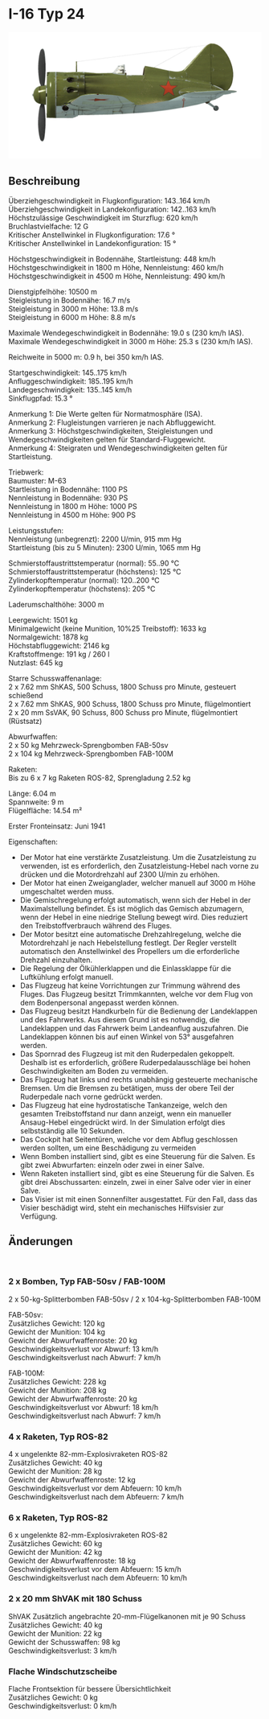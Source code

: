 # I-16 Typ 24  
  
![i16t24](../images/i16t24.png)  
  
## Beschreibung  
  
Überziehgeschwindigkeit in Flugkonfiguration: 143..164 km/h  
Überziehgeschwindigkeit in Landekonfiguration: 142..163 km/h  
Höchstzulässige Geschwindigkeit im Sturzflug: 620 km/h  
Bruchlastvielfache: 12 G  
Kritischer Anstellwinkel in Flugkonfiguration: 17.6 °  
Kritischer Anstellwinkel in Landekonfiguration: 15 °  
  
Höchstgeschwindigkeit in Bodennähe, Startleistung: 448 km/h  
Höchstgeschwindigkeit in 1800 m Höhe, Nennleistung: 460 km/h  
Höchstgeschwindigkeit in 4500 m Höhe, Nennleistung: 490 km/h  
  
Dienstgipfelhöhe: 10500 m  
Steigleistung in Bodennähe: 16.7 m/s  
Steigleistung in 3000 m Höhe: 13.8 m/s  
Steigleistung in 6000 m Höhe: 8.8 m/s  
  
Maximale Wendegeschwindigkeit in Bodennähe: 19.0 s (230 km/h IAS).  
Maximale Wendegeschwindigkeit in 3000 m Höhe: 25.3 s (230 km/h IAS).  
  
Reichweite in 5000 m: 0.9 h, bei 350 km/h IAS.  
  
Startgeschwindigkeit: 145..175 km/h  
Anfluggeschwindigkeit: 185..195 km/h  
Landegeschwindigkeit: 135..145 km/h  
Sinkflugpfad: 15.3 °  
  
Anmerkung 1: Die Werte gelten für Normatmosphäre (ISA).  
Anmerkung 2: Flugleistungen varrieren je nach Abfluggewicht.  
Anmerkung 3: Höchstgeschwindigkeiten, Steigleistungen und Wendegeschwindigkeiten gelten für Standard-Fluggewicht.  
Anmerkung 4: Steigraten und Wendegeschwindigkeiten gelten für Startleistung.  
  
Triebwerk:  
Baumuster: M-63  
Startleistung in Bodennähe: 1100 PS  
Nennleistung in Bodennähe: 930 PS  
Nennleistung in 1800 m Höhe: 1000 PS  
Nennleistung in 4500 m Höhe: 900 PS  
  
Leistungsstufen:  
Nennleistung (unbegrenzt): 2200 U/min, 915 mm Hg  
Startleistung (bis zu 5 Minuten): 2300 U/min, 1065 mm Hg  
  
Schmierstoffaustrittstemperatur (normal): 55..90 °C  
Schmierstoffaustrittstemperatur (höchstens): 125 °C  
Zylinderkopftemperatur (normal): 120..200 °C  
Zylinderkopftemperatur (höchstens): 205 °C  
  
Laderumschalthöhe: 3000 m  
  
Leergewicht: 1501 kg  
Minimalgewicht (keine Munition, 10%25 Treibstoff): 1633 kg  
Normalgewicht: 1878 kg  
Höchstabfluggewicht: 2146 kg  
Kraftstoffmenge: 191 kg / 260 l  
Nutzlast: 645 kg  
  
Starre Schusswaffenanlage:  
2 x 7.62 mm ShKAS, 500 Schuss, 1800 Schuss pro Minute, gesteuert schießend  
2 x 7.62 mm ShKAS, 900 Schuss, 1800 Schuss pro Minute, flügelmontiert  
2 x 20 mm SsVAK, 90 Schuss, 800 Schuss pro Minute, flügelmontiert (Rüstsatz)  
  
Abwurfwaffen:  
2 x 50 kg Mehrzweck-Sprengbomben FAB-50sv  
2 x 104 kg Mehrzweck-Sprengbomben FAB-100M  
  
Raketen:  
Bis zu 6 x 7 kg Raketen ROS-82, Sprengladung 2.52 kg  
  
Länge: 6.04 m  
Spannweite: 9 m  
Flügelfläche: 14.54 m²  
  
Erster Fronteinsatz: Juni 1941  
  
Eigenschaften:  
- Der Motor hat eine verstärkte Zusatzleistung. Um die Zusatzleistung zu verwenden, ist es erforderlich, den Zusatzleistung-Hebel nach vorne zu drücken und die Motordrehzahl auf 2300 U/min zu erhöhen.  
- Der Motor hat einen Zweiganglader, welcher manuell auf 3000 m Höhe umgeschaltet werden muss.  
- Die Gemischregelung erfolgt automatisch, wenn sich der Hebel in der Maximalstellung befindet. Es ist möglich das Gemisch abzumagern, wenn der Hebel in eine niedrige Stellung bewegt wird. Dies reduziert den Treibstoffverbrauch während des Fluges.  
- Der Motor besitzt eine automatische Drehzahlregelung, welche die Motordrehzahl je nach Hebelstellung festlegt. Der Regler verstellt automatisch den Anstellwinkel des Propellers um die erforderliche Drehzahl einzuhalten.  
- Die Regelung der Ölkühlerklappen und die Einlassklappe für die Luftkühlung erfolgt manuell.  
- Das Flugzeug hat keine Vorrichtungen zur Trimmung während des Fluges. Das Flugzeug besitzt Trimmkannten, welche vor dem Flug von dem Bodenpersonal angepasst werden können.  
- Das Flugzeug besitzt Handkurbeln für die Bedienung der Landeklappen und des Fahrwerks. Aus diesem Grund ist es notwendig, die Landeklappen und das Fahrwerk beim Landeanflug auszufahren. Die Landeklappen können bis auf einen Winkel von 53° ausgefahren werden.  
- Das Spornrad des Flugzeug ist mit den Ruderpedalen gekoppelt. Deshalb ist es erforderlich, größere Ruderpedalausschläge bei hohen Geschwindigkeiten am Boden zu vermeiden.  
- Das Flugzeug hat links und rechts unabhängig gesteuerte mechanische Bremsen. Um die Bremsen zu betätigen, muss der obere Teil der Ruderpedale nach vorne gedrückt werden.  
- Das Flugzeug hat eine hydrostatische Tankanzeige, welch den gesamten Treibstoffstand nur dann anzeigt, wenn ein manueller Ansaug-Hebel eingedrückt wird. In der Simulation erfolgt dies selbstständig alle 10 Sekunden.  
- Das Cockpit hat Seitentüren, welche vor dem Abflug geschlossen werden sollten, um eine Beschädigung zu vermeiden  
- Wenn Bomben installiert sind, gibt es eine Steuerung für die Salven. Es gibt zwei Abwurfarten: einzeln oder zwei in einer Salve.   
- Wenn Raketen installiert sind, gibt es eine Steuerung für die Salven. Es gibt drei Abschussarten: einzeln, zwei in einer Salve oder vier in einer Salve.   
- Das Visier ist mit einen Sonnenfilter ausgestattet. Für den Fall, dass das Visier beschädigt wird, steht ein mechanisches Hilfsvisier zur Verfügung.  
  
## Änderungen  
  ﻿
  
  
### 2 x Bomben, Typ FAB-50sv / FAB-100M  
  
2 x 50-kg-Splitterbomben FAB-50sv / 2 x 104-kg-Splitterbomben FAB-100M  
  
FAB-50sv:  
Zusätzliches Gewicht: 120 kg  
Gewicht der Munition: 104 kg  
Gewicht der Abwurfwaffenroste: 20 kg  
Geschwindigkeitsverlust vor Abwurf: 13 km/h  
Geschwindigkeitsverlust nach Abwurf: 7 km/h  
  
FAB-100M:  
Zusätzliches Gewicht: 228 kg  
Gewicht der Munition: 208 kg  
Gewicht der Abwurfwaffenroste: 20 kg  
Geschwindigkeitsverlust vor Abwurf: 18 km/h  
Geschwindigkeitsverlust nach Abwurf: 7 km/h  ﻿
  
  
### 4 x Raketen, Typ ROS-82  
  
4 x ungelenkte 82-mm-Explosivraketen ROS-82  
Zusätzliches Gewicht: 40 kg  
Gewicht der Munition: 28 kg  
Gewicht der Abwurfwaffenroste: 12 kg  
Geschwindigkeitsverlust vor dem Abfeuern: 10 km/h  
Geschwindigkeitsverlust nach dem Abfeuern: 7 km/h  ﻿
  
  
### 6 x Raketen, Typ ROS-82  
  
6 x ungelenkte 82-mm-Explosivraketen ROS-82  
Zusätzliches Gewicht: 60 kg  
Gewicht der Munition: 42 kg  
Gewicht der Abwurfwaffenroste: 18 kg  
Geschwindigkeitsverlust vor dem Abfeuern: 15 km/h  
Geschwindigkeitsverlust nach dem Abfeuern: 10 km/h  ﻿
  
  
### 2 x 20 mm ShVAK mit 180 Schuss  
  
ShVAK Zusätzlich angebrachte 20-mm-Flügelkanonen mit je 90 Schuss  
Zusätzliches Gewicht: 40 kg  
Gewicht der Munition: 22 kg  
Gewicht der Schusswaffen: 98 kg  
Geschwindigkeitsverlust: 3 km/h  ﻿
  
  
### Flache Windschutzscheibe  
  
Flache Frontsektion für bessere Übersichtlichkeit  
Zusätzliches Gewicht: 0 kg  
Geschwindigkeitsverlust: 0 km/h  